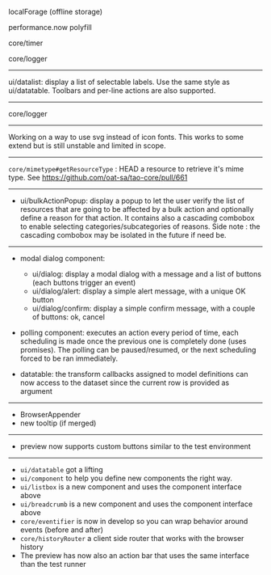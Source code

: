 <!---
channel: frontendchanges
release: 'Sprint 19'
permissions:
    - public
contributors:
    - 'Bertrand Chevrier'
    - 'Dieter Raber'
    - 'Jean-Sébastien Conan'
    - 'Sam Sipasseuth'
--->

localForage (offline storage)

performance.now polyfill

core/timer

core/logger

---

ui/datalist: display a list of selectable labels. Use the same style as ui/datatable. Toolbars  and per-line actions are also supported.

---

core/logger

---

Working on a way to use svg instead of icon fonts. This works to some extend but is still unstable and limited in scope.

---

`core/mimetype#getResourceType` : HEAD a resource to retrieve it's mime type. See <https://github.com/oat-sa/tao-core/pull/661>

---

- ui/bulkActionPopup: display a popup to let the user verify the list of resources that are going to be affected by a bulk action and optionally define a reason for that action. It contains also a cascading combobox to enable selecting categories/subcategories of reasons. 
Side note : the cascading combobox may be isolated in the future if need be.

---

- modal dialog component:
  + ui/dialog: display a modal dialog with a message and a list of buttons (each buttons trigger an event)
  + ui/dialog/alert: display a simple alert message, with a unique OK button
  + ui/dialog/confirm: display a simple confirm message, with a couple of buttons: ok, cancel

- polling component: executes an action every period of time, each scheduling is made once the previous one is completely done (uses promises). The polling can be paused/resumed, or the next scheduling forced to be ran immediately.

- datatable: the transform callbacks assigned to model definitions can now access to the dataset since the current row is provided as argument

---

- BrowserAppender
 - new tooltip (if merged)

---

- preview now supports custom buttons similar to the test environment

---

 - `ui/datatable` got a lifting 
- `ui/component` to help you define new components the right way. 
- `ui/listbox` is a new component and uses the component interface above
- `ui/breadcrumb` is a new component and uses the component interface above
- `core/eventifier` is now in develop so you can wrap behavior around events (before and after)
- `core/historyRouter` a client side router that works with the browser history 
- The preview has now also an action bar that uses the same interface than the test runner
